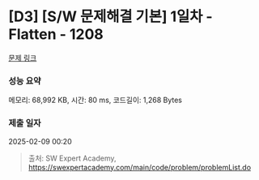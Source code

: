 # [D3] [S/W 문제해결 기본] 1일차 - Flatten - 1208 

[문제 링크](https://swexpertacademy.com/main/code/problem/problemDetail.do?contestProbId=AV139KOaABgCFAYh) 

### 성능 요약

메모리: 68,992 KB, 시간: 80 ms, 코드길이: 1,268 Bytes

### 제출 일자

2025-02-09 00:20



> 출처: SW Expert Academy, https://swexpertacademy.com/main/code/problem/problemList.do